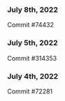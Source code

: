 ### July 8th, 2022

Commit #74432

### July 5th, 2022

Commit #314353


### July 4th, 2022

Commit #72281
